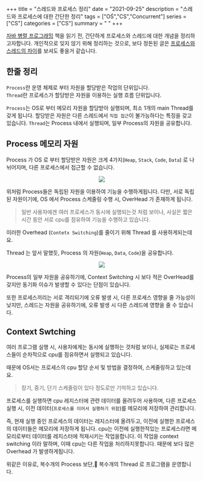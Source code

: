 +++ 
title = "스레드와 프로세스 정리" 
date = "2021-09-25" 
description = "스레드와 프로세스에 대한 간단한 정리" 
tags = ["OŚ","CS","Concurrent"] 
series = ["CS"] 
categories = ["CS"] 
summary = " "
+++

[자바 병렬 프로그래밍](http://www.yes24.com/Product/Goods/3015162) 책을 읽기 전, 간단하게 프로세스와 스레드에 대한 개념을 정리하고자합니다.
개인적으로 잊지 않기 위해 정리하는 것으로, 보다 정돈된 글은 [프로세스와 스레드의 차이](https://velog.io/@raejoonee/%ED%94%84%EB%A1%9C%EC%84%B8%EC%8A%A4%EC%99%80-%EC%8A%A4%EB%A0%88%EB%93%9C%EC%9D%98-%EC%B0%A8%EC%9D%B4)를 보셔도 좋을거 같습니다.

## 한줄 정리 

`Process`란 운영 체제로 부터 자원을 할당받은 작업의 단위입니다.   
`Thread`란 프로세스가 할당받은 자원을 이용하는 실행 흐름 단위입니다.

`Process`는 OS로 부터 메모리 자원을 할당받아 실행되며, 최소 1개의 main Thread를 갖게 됩니다. 
할당받은 자원은 다른 스레드에서 `직접 접근`이 불가능하다는 특징을 갖고 있습니다.
`Thread`는 Process 내에서 실행되며, 일부 Process의 자원을 공유합니다. 

## Process 메모리 자원 

Process 가 OS 로 부터 할당받은 자원은 크게 4가지(`Heap`, `Stack`, `Code`, `Data`) 로 나뉘어지며, 다른 프로세스에서 접근할 수 없습니다.

<center>
    <img src="/images/process-area.png">
</center>

위처럼 Process들은 독립된 자원을 이용하여 기능을 수행하게됩니다. 다만, 서로 독립된 자원이기에, OS 에서 Process 스케줄링 수행 시, OverHead 가 존재하게 됩니다.

> 일반 사용자에겐 여러 프로세스가 동시에 실행되는것 처럼 보이나, 사실은 짧은 시간 동안 서로 cpu를 점유하여 기능을 수행하고 있습니다.

이러한 Overhead (`Contetx Switching`)를 줄이기 위해 Thread 를 사용하게되는데요.

Thread 는 앞서 말했듯, Process 의 자원(`Heap`, `Data`, `Code`)을 공유합니다.

<center>
    <img src="/images/thread.png">
</center>

Process의 일부 자원을 공유하기에, Context Switching 시 보다 적은 OverHead를 갖지만 동기화 이슈가 발생할 수 있다는 단점이 있습니다.

또한 프로세스끼리는 서로 격리되기에 오류 발생 시, 다른 프로세스 영향을 줄 가능성이 낮지만, 스레드는 자원을 공유하기에, 오류 발생 시 다른 스레드에 영향을 줄 수 있습니다.

## Context Swtching 

여러 프로그램 실행 시, 사용자에게는 동시에 실행하는 것처럼 보이나, 실제로는 프로세스들이 순차적으로 cpu를 점유하면서 실행되고 있습니다.

때문에 OS서는 프로세스의 cpu 할당 순서 및 방법을 결정하여, 스케줄링하고 있는데요.

> 장기, 중기, 단기 스케줄링이 있다 정도로만 기억하고 있습니다.

프로세스를 실행하면 cpu 레지스터에 관련 데이터를 올려두어 사용하며, 다른 프로세스 실행 시, 이전 데이터(`프로세스를 이어서 실행하기 위함`)를 메모리에 저장하여 관리합니다.

즉, 현재 실행 중인 프로세스의 데이터는 레지스터에 올려두고, 이전에 실행한 프로세스의 데이터들은 메모리에 저장하게 됩니다. cpu는 이전에 실행한적있는 프로세스라면 메모리로부터 데이터를 레지스터에 적재시키는 작업을합니다. 
이 작업을 context switching 이라 말하며, 이때 cpu는 다른 작업을 처리하지못합니다. 때문에 보다 많은 Overhead 가 발생하게됩니다. 

위같은 이유로, 복수개의 Process 보단, 복수개의 Thread 로 프로그램을 운영합니다.

